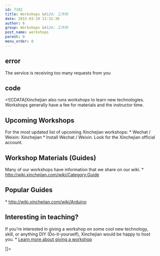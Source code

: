 ```yaml
---
id: 7182
title: Workshops &#124; 工作坊
date: 2015-03-29 13:31:36
author: 6
group: Workshops &#124; 工作坊
post_name: workshops
parent: 0
menu_order: 0
---
```


## error
The service is receiving too many requests from you

## code
 <!\[CDATA\[Xinchejian also runs workshops to learn new technologies. Workshops generally have a fee for materials and the instructor time.

##  Upcoming Workshops 

For the most updated list of upcoming Xinchejian workshops: \* Wechat / Weixin: Xinchejian \* Install Wechat / Weixin. Look for the Xinchejian official account.  
  
## Workshop Materials (Guides)

Many of our workshops have information that we share on our wiki. \* <http://wiki.xinchejian.com/wiki/Category:Guide>   
  
## Popular Guides

\* <http://wiki.xinchejian.com/wiki/Arduino>   
  
## Interesting in teaching?

If you're interested in giving a workshop on some cool new technology, skill, or anything DIY (Do-it-yourself), Xinchejian would be happy to host you. \* [Learn more about giving a workshop](http://wiki.xinchejian.com/wiki/How%5Fto%5Frun%5Fa%5Fworkshop)   
  
  
\]\]> 
